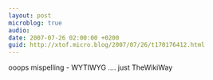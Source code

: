 ```yaml
---
layout: post
microblog: true
audio: 
date: 2007-07-26 02:00:00 +0200
guid: http://xtof.micro.blog/2007/07/26/t170176412.html
---
```

ooops mispelling - WYTIWYG .... just TheWikiWay
